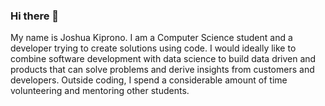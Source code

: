 ### Hi there 👋

My name is Joshua Kiprono. I am a Computer Science student and a developer trying to create solutions using code. I would ideally like to combine software development with data science to build data driven and products that can solve problems and derive insights from customers and developers. Outside coding, I spend a considerable amount of time volunteering and mentoring other students.
<!--
**JoshuaKiplimo/JoshuaKiplimo** is a ✨ _special_ ✨ repository because its `README.md` (this file) appears on your GitHub profile.

Here are some ideas to get you started:

- 🔭 I’m currently working on ...
- 🌱 I’m currently learning ...
- 👯 I’m looking to collaborate on ...
- 🤔 I’m looking for help with ...
- 💬 Ask me about ...
- 📫 How to reach me: ...
- 😄 Pronouns: ...
- ⚡ Fun fact: ...
-->
